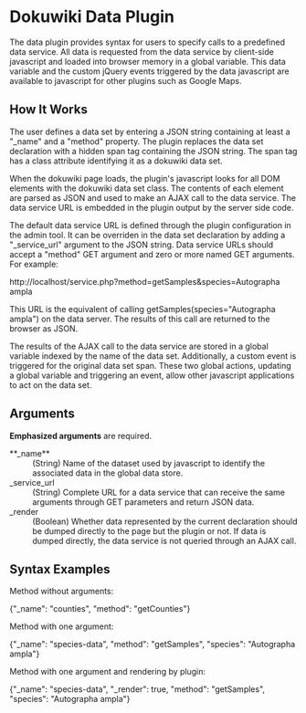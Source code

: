 # Dokuwiki Data Plugin

The data plugin provides syntax for users to specify calls to a predefined data service.  All data is requested from the data service by client-side javascript and loaded into browser memory in a global variable.  This data variable and the custom jQuery events triggered by the data javascript are available to javascript for other plugins such as Google Maps.

## How It Works

The user defines a data set by entering a JSON string containing at least a "_name" and a "method" property.  The plugin replaces the data set declaration with a hidden span tag containing the JSON string.  The span tag has a class attribute identifying it as a dokuwiki data set.

When the dokuwiki page loads, the plugin's javascript looks for all DOM elements with the dokuwiki data set class.  The contents of each element are parsed as JSON and used to make an AJAX call to the data service.  The data service URL is embedded in the plugin output by the server side code.

The default data service URL is defined through the plugin configuration in the admin tool.  It can be overriden in the data set declaration by adding a "_service_url" argument to the JSON string.  Data service URLs should accept a "method" GET argument and zero or more named GET arguments.  For example:

http://localhost/service.php?method=getSamples&species=Autographa ampla

This URL is the equivalent of calling getSamples(species="Autographa ampla") on the data server.  The results of this call are returned to the browser as JSON.

The results of the AJAX call to the data service are stored in a global variable indexed by the name of the data set.  Additionally, a custom event is triggered for the original data set span.  These two global actions, updating a global variable and triggering an event, allow other javascript applications to act on the data set.

## Arguments

**Emphasized arguments** are required.

<dl>
    <dt>**_name**</dt>
    <dd>(String) Name of the dataset used by javascript to identify the associated data in the global data store.</dd>
    <dt>_service_url</dt>
    <dd>(String) Complete URL for a data service that can receive the same arguments through GET parameters and return JSON data.</dd>
    <dt>_render</dt>
    <dd>(Boolean) Whether data represented by the current declaration should be dumped directly to the page but the plugin or not. If data is dumped directly, the data service is not queried through an AJAX call.</dd>
</dl>

## Syntax Examples

Method without arguments:

<data>{"_name": "counties", "method": "getCounties"}</data>

Method with one argument:

<data>{"_name": "species-data", "method": "getSamples", "species": "Autographa ampla"}</data>

Method with one argument and rendering by plugin:

<data>{"_name": "species-data", "_render": true, "method": "getSamples", "species": "Autographa ampla"}</data>